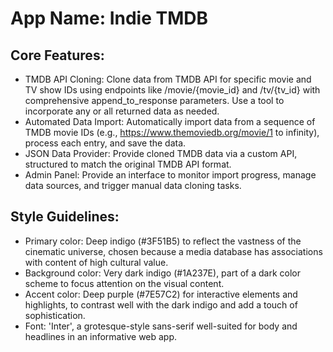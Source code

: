 # **App Name**: Indie TMDB

## Core Features:

- TMDB API Cloning: Clone data from TMDB API for specific movie and TV show IDs using endpoints like /movie/{movie_id} and /tv/{tv_id} with comprehensive append_to_response parameters. Use a tool to incorporate any or all returned data as needed.
- Automated Data Import: Automatically import data from a sequence of TMDB movie IDs (e.g., https://www.themoviedb.org/movie/1 to infinity), process each entry, and save the data.
- JSON Data Provider: Provide cloned TMDB data via a custom API, structured to match the original TMDB API format.
- Admin Panel: Provide an interface to monitor import progress, manage data sources, and trigger manual data cloning tasks.

## Style Guidelines:

- Primary color: Deep indigo (#3F51B5) to reflect the vastness of the cinematic universe, chosen because a media database has associations with content of high cultural value.
- Background color: Very dark indigo (#1A237E), part of a dark color scheme to focus attention on the visual content.
- Accent color: Deep purple (#7E57C2) for interactive elements and highlights, to contrast well with the dark indigo and add a touch of sophistication.
- Font: 'Inter', a grotesque-style sans-serif well-suited for body and headlines in an informative web app.